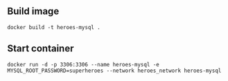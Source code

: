 ## Build image
`docker build -t heroes-mysql .`

## Start container
`docker run -d -p 3306:3306 --name heroes-mysql -e MYSQL_ROOT_PASSWORD=superheroes --network heroes_network heroes-mysql`
